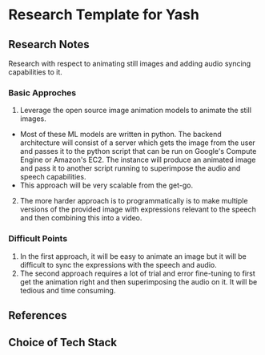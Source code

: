 # Research Template for Yash
## Research Notes
Research with respect to animating still images and adding audio syncing capabilities to it.
### Basic Approches
1. Leverage the open source image animation models to animate the still images.
- Most of these ML models are written in python. The backend architecture will consist of a server which gets the image from the user and passes it to the python script that can be run on Google's Compute Engine or Amazon's EC2.
The instance will produce an animated image and pass it to another script running to superimpose the audio and speech capabilities. 
- This approach will be very scalable from the get-go.
2. The more harder approach is to programmatically is to make multiple versions of the provided image with expressions relevant to the speech and then combining this into a video.

### Difficult Points
1. In the first approach, it will be easy to animate an image but it will be difficult to sync the expressions with the speech and audio.
2. The second approach requires a lot of trial and error fine-tuning to first get the animation right and then superimposing the audio on it. It will be tedious and time consuming.
## References

## Choice of Tech Stack

